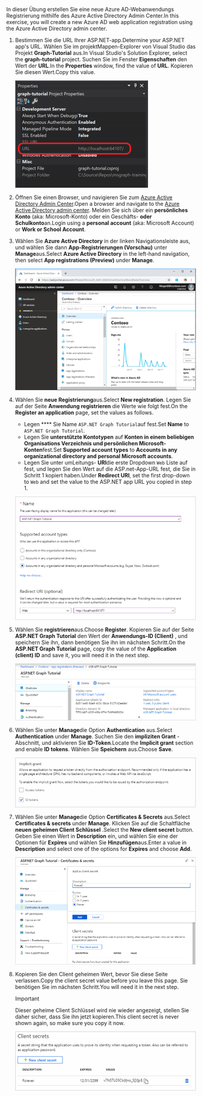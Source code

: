 <!-- markdownlint-disable MD002 MD041 -->

<span data-ttu-id="5929f-101">In dieser Übung erstellen Sie eine neue Azure AD-Webanwendungs Registrierung mithilfe des Azure Active Directory Admin Center.</span><span class="sxs-lookup"><span data-stu-id="5929f-101">In this exercise, you will create a new Azure AD web application registration using the Azure Active Directory admin center.</span></span>

1. <span data-ttu-id="5929f-102">Bestimmen Sie die URL Ihrer ASP.NET-app.</span><span class="sxs-lookup"><span data-stu-id="5929f-102">Determine your ASP.NET app's URL.</span></span> <span data-ttu-id="5929f-103">Wählen Sie im projektMappen-Explorer von Visual Studio das Projekt **Graph-Tutorial** aus.</span><span class="sxs-lookup"><span data-stu-id="5929f-103">In Visual Studio's Solution Explorer, select the **graph-tutorial** project.</span></span> <span data-ttu-id="5929f-104">Suchen Sie im Fenster **Eigenschaften** den Wert der **URL**.</span><span class="sxs-lookup"><span data-stu-id="5929f-104">In the **Properties** window, find the value of **URL**.</span></span> <span data-ttu-id="5929f-105">Kopieren Sie diesen Wert.</span><span class="sxs-lookup"><span data-stu-id="5929f-105">Copy this value.</span></span>

    ![Screenshot des Eigenschaftenfensters von Visual Studio](./images/vs-project-url.png)

1. <span data-ttu-id="5929f-107">Öffnen Sie einen Browser, und navigieren Sie zum [Azure Active Directory Admin Center](https://aad.portal.azure.com).</span><span class="sxs-lookup"><span data-stu-id="5929f-107">Open a browser and navigate to the [Azure Active Directory admin center](https://aad.portal.azure.com).</span></span> <span data-ttu-id="5929f-108">Melden Sie sich über ein **persönliches Konto** (aka: Microsoft-Konto) oder ein Geschäfts- **oder Schulkonto**an.</span><span class="sxs-lookup"><span data-stu-id="5929f-108">Login using a **personal account** (aka: Microsoft Account) or **Work or School Account**.</span></span>

1. <span data-ttu-id="5929f-109">Wählen Sie **Azure Active Directory** in der linken Navigationsleiste aus, und wählen Sie dann **App-Registrierungen (Vorschau)** unter **Manage**aus.</span><span class="sxs-lookup"><span data-stu-id="5929f-109">Select **Azure Active Directory** in the left-hand navigation, then select **App registrations (Preview)** under **Manage**.</span></span>

    ![<span data-ttu-id="5929f-110">Screenshot der APP-Registrierungen</span><span class="sxs-lookup"><span data-stu-id="5929f-110">A screenshot of the App registrations</span></span> ](./images/aad-portal-app-registrations.png)

1. <span data-ttu-id="5929f-111">Wählen Sie **neue Registrierung**aus.</span><span class="sxs-lookup"><span data-stu-id="5929f-111">Select **New registration**.</span></span> <span data-ttu-id="5929f-112">Legen Sie auf der Seite **Anwendung registrieren** die Werte wie folgt fest.</span><span class="sxs-lookup"><span data-stu-id="5929f-112">On the **Register an application** page, set the values as follows.</span></span>

    - <span data-ttu-id="5929f-113">Legen \*\*\*\* Sie Name `ASP.NET Graph Tutorial`auf fest.</span><span class="sxs-lookup"><span data-stu-id="5929f-113">Set **Name** to `ASP.NET Graph Tutorial`.</span></span>
    - <span data-ttu-id="5929f-114">Legen Sie **unterstützte Kontotypen** auf **Konten in einem beliebigen Organisations Verzeichnis und persönlichen Microsoft-Konten**fest.</span><span class="sxs-lookup"><span data-stu-id="5929f-114">Set **Supported account types** to **Accounts in any organizational directory and personal Microsoft accounts**.</span></span>
    - <span data-ttu-id="5929f-115">Legen Sie unter umLeitungs- **URI**die erste Dropdown `Web` Liste auf fest, und legen Sie den Wert auf die ASP.net-App-URL fest, die Sie in Schritt 1 kopiert haben.</span><span class="sxs-lookup"><span data-stu-id="5929f-115">Under **Redirect URI**, set the first drop-down to `Web` and set the value to the ASP.NET app URL you copied in step 1.</span></span>

    ![Screenshot der Seite "Registrieren einer Anwendung"](./images/aad-register-an-app.png)

1. <span data-ttu-id="5929f-117">Wählen Sie **registrieren**aus.</span><span class="sxs-lookup"><span data-stu-id="5929f-117">Choose **Register**.</span></span> <span data-ttu-id="5929f-118">Kopieren Sie auf der Seite **ASP.NET Graph Tutorial** den Wert der **Anwendungs-ID (Client)** , und speichern Sie ihn, dann benötigen Sie ihn im nächsten Schritt.</span><span class="sxs-lookup"><span data-stu-id="5929f-118">On the **ASP.NET Graph Tutorial** page, copy the value of the **Application (client) ID** and save it, you will need it in the next step.</span></span>

    ![Screenshot der Anwendungs-ID der neuen App-Registrierung](./images/aad-application-id.png)

1. <span data-ttu-id="5929f-120">Wählen Sie unter **Manage**die Option **Authentication** aus.</span><span class="sxs-lookup"><span data-stu-id="5929f-120">Select **Authentication** under **Manage**.</span></span> <span data-ttu-id="5929f-121">Suchen Sie den **impliziten Grant** -Abschnitt, und aktivieren Sie **ID-Token**.</span><span class="sxs-lookup"><span data-stu-id="5929f-121">Locate the **Implicit grant** section and enable **ID tokens**.</span></span> <span data-ttu-id="5929f-122">Wählen Sie **Speichern** aus.</span><span class="sxs-lookup"><span data-stu-id="5929f-122">Choose **Save**.</span></span>

    ![Screenshot des impliziten Grant-Abschnitts](./images/aad-implicit-grant.png)

1. <span data-ttu-id="5929f-124">Wählen Sie unter **Manage**die Option **Certificates & Secrets** aus.</span><span class="sxs-lookup"><span data-stu-id="5929f-124">Select **Certificates & secrets** under **Manage**.</span></span> <span data-ttu-id="5929f-125">Klicken Sie auf die Schaltfläche **neuen geheimen Client Schlüssel** .</span><span class="sxs-lookup"><span data-stu-id="5929f-125">Select the **New client secret** button.</span></span> <span data-ttu-id="5929f-126">Geben Sie einen Wert in **Description** ein, und wählen Sie eine der Optionen für **Expires** und wählen Sie **Hinzufügen**aus.</span><span class="sxs-lookup"><span data-stu-id="5929f-126">Enter a value in **Description** and select one of the options for **Expires** and choose **Add**.</span></span>

    ![Screenshot des Dialogfelds zum Hinzufügen eines geheimen Clients](./images/aad-new-client-secret.png)

1. <span data-ttu-id="5929f-128">Kopieren Sie den Client geheimen Wert, bevor Sie diese Seite verlassen.</span><span class="sxs-lookup"><span data-stu-id="5929f-128">Copy the client secret value before you leave this page.</span></span> <span data-ttu-id="5929f-129">Sie benötigen Sie im nächsten Schritt.</span><span class="sxs-lookup"><span data-stu-id="5929f-129">You will need it in the next step.</span></span>

    > [!IMPORTANT]
    > <span data-ttu-id="5929f-130">Dieser geheime Client Schlüssel wird nie wieder angezeigt, stellen Sie daher sicher, dass Sie ihn jetzt kopieren.</span><span class="sxs-lookup"><span data-stu-id="5929f-130">This client secret is never shown again, so make sure you copy it now.</span></span>

    ![Screenshot des neu hinzugefügten geheimen Clients](./images/aad-copy-client-secret.png)